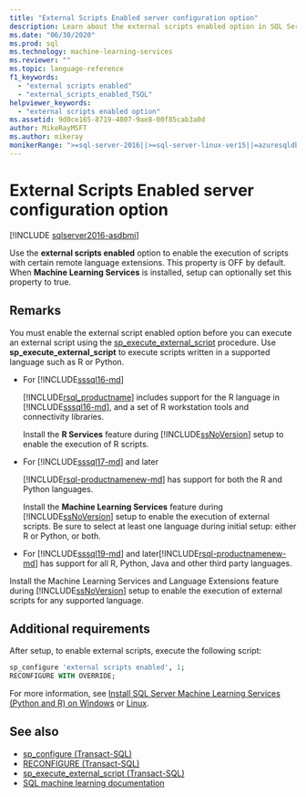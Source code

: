 ```yaml
---
title: "External Scripts Enabled server configuration option"
description: Learn about the external scripts enabled option in SQL Server. After turning it on, you can execute external scripts in supported languages such as R or Python.
ms.date: "06/30/2020"
ms.prod: sql
ms.technology: machine-learning-services
ms.reviewer: ""
ms.topic: language-reference
f1_keywords: 
  - "external scripts enabled"
  - "external_scripts_enabled_TSQL"
helpviewer_keywords: 
  - "external scripts enabled option"
ms.assetid: 9d0ce165-8719-4007-9ae8-00f85cab3a0d
author: MikeRayMSFT
ms.author: mikeray
monikerRange: ">=sql-server-2016||>=sql-server-linux-ver15||=azuresqldb-mi-current"
---
```

# External Scripts Enabled server configuration option
[!INCLUDE [sqlserver2016-asdbmi](../../includes/applies-to-version/sqlserver2016-asdbmi.md)]

Use the **external scripts enabled** option to enable the execution of scripts with certain remote language extensions. This property is OFF by default. When **Machine Learning Services** is installed, setup can optionally set this property to true.

## Remarks

You must enable the external script enabled option before you can execute an external script using the [sp_execute_external_script](../../relational-databases/system-stored-procedures/sp-execute-external-script-transact-sql.md) procedure. Use **sp_execute_external_script** to execute scripts written in a supported language such as R or Python. 

+ For [!INCLUDE[sssql16-md](../../includes/sssql16-md.md)]

    [!INCLUDE[rsql_productname](../../includes/rsql-productname-md.md)] includes support for the R language in [!INCLUDE[sssql16-md](../../includes/sssql16-md.md)], and a set of R workstation tools and connectivity libraries.

    Install the **R Services** feature during [!INCLUDE[ssNoVersion](../../includes/ssnoversion-md.md)] setup to enable the execution of R scripts.

+ For [!INCLUDE[sssql17-md](../../includes/sssql17-md.md)] and later

    [!INCLUDE[rsql-productnamenew-md](../../includes/rsql-productnamenew-md.md)] has support for both the R and Python languages.

    Install the **Machine Learning Services** feature during [!INCLUDE[ssNoVersion](../../includes/ssnoversion-md.md)] setup to enable the execution of external scripts. Be sure to select at least one language during initial setup: either R or Python, or both.
    
+ For [!INCLUDE[sssql19-md](../../includes/sssql19-md.md)] and later[!INCLUDE[rsql-productnamenew-md](../../includes/rsql-productnamenew-md.md)] has support for all R, Python, Java and other third party languages.

Install the Machine Learning Services and Language Extensions feature during [!INCLUDE[ssNoVersion](../../includes/ssnoversion-md.md)] setup to enable the execution of external scripts for any supported language.

## Additional requirements

After setup, to enable external scripts, execute the following script:

```sql
sp_configure 'external scripts enabled', 1;
RECONFIGURE WITH OVERRIDE;  
```

For more information, see [Install SQL Server Machine Learning Services (Python and R) on Windows](../../machine-learning/install/sql-machine-learning-services-windows-install.md) or [Linux](../../linux/sql-server-linux-setup-machine-learning-docker.md?toc=/sql/machine-learning/toc.json).

## See also

+ [sp_configure &#40;Transact-SQL&#41;](../../relational-databases/system-stored-procedures/sp-configure-transact-sql.md)
+ [RECONFIGURE &#40;Transact-SQL&#41;](../../t-sql/language-elements/reconfigure-transact-sql.md)
+ [sp_execute_external_script &#40;Transact-SQL&#41;](../../relational-databases/system-stored-procedures/sp-execute-external-script-transact-sql.md)
+ [SQL machine learning documentation](../../machine-learning/index.yml)
